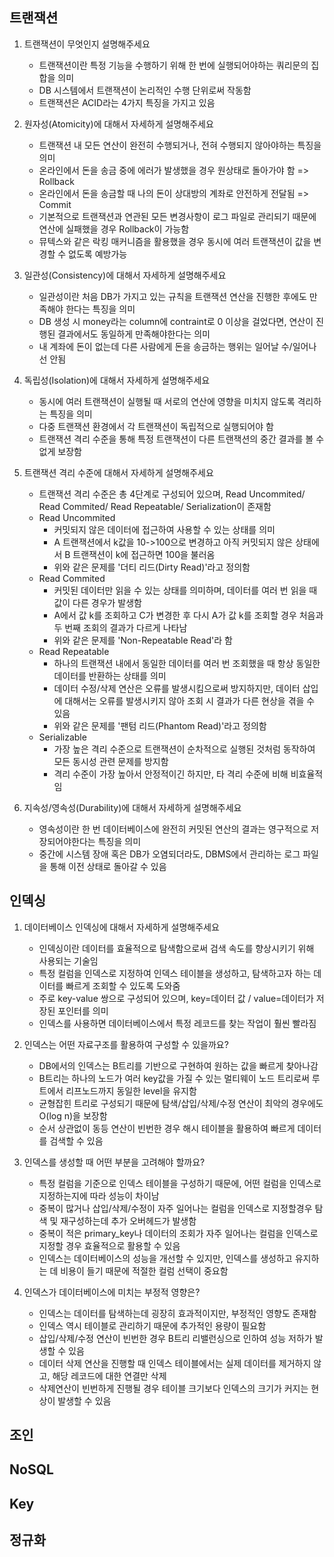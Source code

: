 ## 트랜잭션

1. 트랜잭션이 무엇인지 설명해주세요
	- 트랜잭션이란 특정 기능을 수행하기 위해 한 번에 실행되어야하는 쿼리문의 집합을 의미
	- DB 시스템에서 트랜잭션이 논리적인 수행 단위로써 작동함
	- 트랜잭션은 ACID라는 4가지 특징을 가지고 있음

2. 원자성(Atomicity)에 대해서 자세하게 설명해주세요
	- 트랜잭션 내 모든 연산이 완전히 수행되거나, 전혀 수행되지 않아야하는 특징을 의미
	- 온라인에서 돈을 송금 중에 에러가 발생했을 경우 원상태로 돌아가야 함 => Rollback
	- 온라인에서 돈을 송금할 때 나의 돈이 상대방의 계좌로 안전하게 전달됨 => Commit
	- 기본적으로 트랜잭션과 연관된 모든 변경사항이 로그 파일로 관리되기 때문에 연산에 실패했을 경우 Rollback이 가능함
	- 뮤텍스와 같은 락킹 매커니즘을 활용했을 경우 동시에 여러 트랜잭션이 값을 변경할 수 없도록 예방가능

3. 일관성(Consistency)에 대해서 자세하게 설명해주세요
	- 일관성이란 처음 DB가 가지고 있는 규칙을 트랜잭션 연산을 진행한 후에도 만족해야 한다는 특징을 의미
	- DB 생성 시 money라는 column에 contraint로 0 이상을 걸었다면, 연산이 진행된 결과에서도 동일하게 만족해야한다는 의미
	- 내 계좌에 돈이 없는데 다른 사람에게 돈을 송금하는 행위는 일어날 수/일어나선 안됨

4. 독립성(Isolation)에 대해서 자세하게 설명해주세요
	- 동시에 여러 트랜잭션이 실행될 때 서로의 연산에 영향을 미치지 않도록 격리하는 특징을 의미
	- 다중 트랜잭션 환경에서 각 트랜잭션이 독립적으로 실행되어야 함
	- 트랜잭션 격리 수준을 통해 특정 트랜잭션이 다른 트랜잭션의 중간 결과를 볼 수 없게 보장함

5. 트랜잭션 격리 수준에 대해서 자세하게 설명해주세요
	- 트랜잭션 격리 수준은 총 4단계로 구성되어 있으며, Read Uncommited/ Read Commited/ Read Repeatable/ Serialization이 존재함
	- Read Uncommited
		- 커밋되지 않은 데이터에 접근하여 사용할 수 있는 상태를 의미
		- A 트랜잭션에서 k값을 10->100으로 변경하고 아직 커밋되지 않은 상태에서 B 트랜잭션이 k에 접근하면 100을 불러옴
		- 위와 같은 문제를 '더티 리드(Dirty Read)'라고 정의함
	- Read Commited
		- 커밋된 데이터만 읽을 수 있는 상태를 의미하며, 데이터를 여러 번 읽을 때 값이 다른 경우가 발생함
		- A에서 값 k를 조회하고 C가 변경한 후 다시 A가 값 k를 조회할 경우 처음과 두 번째 조회의 결과가 다르게 나타남
		- 위와 같은 문제를 'Non-Repeatable Read'라 함
	- Read Repeatable
		- 하나의 트랜잭션 내에서 동일한 데이터를 여러 번 조회했을 때 항상 동일한 데이터를 반환하는 상태를 의미
		- 데이터 수정/삭제 연산은 오류를 발생시킴으로써 방지하지만, 데이터 삽입에 대해서는 오류를 발생시키지 않아 조회 시 결과가 다른 현상을 겪을 수 있음
		- 위와 같은 문제를 '팬텀 리드(Phantom Read)'라고 정의함
	- Serializable
		- 가장 높은 격리 수준으로 트랜잭션이 순차적으로 실행된 것처럼 동작하여 모든 동시성 관련 문제를 방지함
		- 격리 수준이 가장 높아서 안정적이긴 하지만, 타 격리 수준에 비해 비효율적임

6. 지속성/영속성(Durability)에 대해서 자세하게 설명해주세요
	- 영속성이란 한 번 데이터베이스에 완전히 커밋된 연산의 결과는 영구적으로 저장되어야한다는 특징을 의미
	- 중간에 시스템 장애 혹은 DB가 오염되더라도, DBMS에서 관리하는 로그 파일을 통해 이전 상태로 돌아갈 수 있음

## 인덱싱

1. 데이터베이스 인덱싱에 대해서 자세하게 설명해주세요
	- 인덱싱이란 데이터를 효율적으로 탐색함으로써 검색 속도를 향상시키기 위해 사용되는 기술임
	- 특정 컬럼을 인덱스로 지정하여 인덱스 테이블을 생성하고, 탐색하고자 하는 데이터를 빠르게 조회할 수 있도록 도와줌
	- 주로 key-value 쌍으로 구성되어 있으며, key=데이터 값 / value=데이터가 저장된 포인터를 의미
	- 인덱스를 사용하면 데이터베이스에서 특정 레코드를 찾는 작업이 훨씬 빨라짐

2. 인덱스는 어떤 자료구조를 활용하여 구성할 수 있을까요?
	- DB에서의 인덱스는 B트리를 기반으로 구현하여 원하는 값을 빠르게 찾아나감
	- B트리는 하나의 노드가 여러 key값을 가질 수 있는 멀티웨이 노드 트리로써 루트에서 리프노드까지 동일한 level을 유지함
	- 균형잡힌 트리로 구성되기 때문에 탐색/삽입/삭제/수정 연산이 최악의 경우에도 O(log n)을 보장함
	- 순서 상관없이 동등 연산이 빈번한 경우 해시 테이블을 활용하여 빠르게 데이터를 검색할 수 있음

3. 인덱스를 생성할 때 어떤 부분을 고려해야 할까요?
	- 특정 컬럼을 기준으로 인덱스 테이블을 구성하기 때문에, 어떤 컬럼을 인덱스로 지정하는지에 따라 성능이 차이남
	- 중복이 많거나 삽입/삭제/수정이 자주 일어나는 컬럼을 인덱스로 지정할경우 탐색 및 재구성하는데 추가 오버헤드가 발생함
	- 중복이 적은 primary_key나 데이터의 조회가 자주 일어나는 컬럼을 인덱스로 지정할 경우 효율적으로 활용할 수 있음
	- 인덱스는 데이터베이스의 성능을 개선할 수 있지만, 인덱스를 생성하고 유지하는 데 비용이 들기 때문에 적절한 컬럼 선택이 중요함

4. 인덱스가 데이터베이스에 미치는 부정적 영향은?
	- 인덱스는 데이터를 탐색하는데 굉장히 효과적이지만, 부정적인 영향도 존재함
	- 인덱스 역시 테이블로 관리하기 때문에 추가적인 용량이 필요함
	- 삽입/삭제/수정 연산이 빈번한 경우 B트리 리밸런싱으로 인하여 성능 저하가 발생할 수 있음
	- 데이터 삭제 연산을 진행할 때 인덱스 테이블에서는 실제 데이터를 제거하지 않고, 해당 레코드에 대한 연결만 삭제
	- 삭제연산이 빈번하게 진행될 경우 테이블 크기보다 인덱스의 크기가 커지는 현상이 발생할 수 있음

## 조인


## NoSQL


## Key


## 정규화

